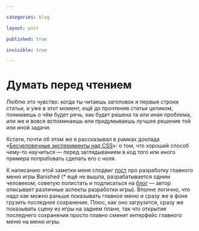 ```yaml
---

categories: blog

layout: post

published: true

invisible: true

---
```


# Думать перед чтением

Люблю это чувство: когда ты читаешь заголовок и первые строки статьи, и уже в этот момент, ещё до прочтения статьи целиком, понимаешь о чём будет речь, как будет решена та или иная проблема, или же и вовсе вспоминаешь или придумываешь лучшее решение той или иной задачи.

Кстати, почти об этом же я рассказывал в рамках доклада «[Бесчеловечные эксперименты над CSS](http://vimeo.com/34190518)»: о том, что хороший способ чему-то научиться — перед заглядыванием в код того или иного примера попробовать сделать его с ноля.

К написанию этой заметки меня сподвиг [пост](http://www.shiningrocksoftware.com/?p=1303) про разработку главного меню игры
<span class="sidenote" id="banished">Banished (* ещё не вышла, разрабатывается одним человеком; советую полистать и подписаться на [блог](http://www.shiningrocksoftware.com/) — автор описывает различные аспекты разработки игры)</span>. Вполне логично, что надо как можно раньше показывать главное меню и сразу же в фоне грузить последнее сохранение. Плюс, как оно загрузится, сразу же показывать сцену из игры на заднем плане, так что открытие последнего сохранения просто плавно сменит интерфейс главного меню на меню игры.
